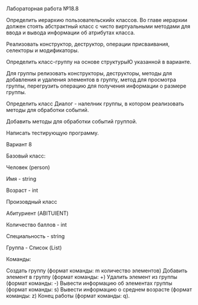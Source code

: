 Лабораторная работа №18.8

Определить иерархию пользовательскийх классов. Во главе иерархии должен стоять абстрактный класс с чисто виртуальными методами для ввода и вывода информации об атрибутах класса.

Реализовать конструктор, деструктор, операции присваивания, селекторы и модификаторы.

Определить класс-группу на основе структурыЮ указанной в варианте.

Для группы релизовать конструкторы, деструкторы, методы для добавления и удаления элементов в группу, метод для просмотра группы, перегрузить операцию для получения информации о размере группы.

Определить класс Диалог - налелник группы, в котором реализовать методы для обработки событий.

Добавить методы для обработки событий группой.

Написать тестирующую программу.

Вариант 8

Базовый класс:

Человек (person)

Имя - string

Возраст - int

Произовдный класс

Абитуриент (ABITUIENT)

Количество баллов - int

Специальность - string

Группа - Список (List)

Команды:

Создать группу (формат команды: m количество элементов) Добавить элемент в группу (формат команды: +) Удалить элемент из группы (формат команды: -) Вывести информацию об элементах группы (формат команды: s) Вывести информацию о среднем возрасте (формат команды: z) Конец работы (формат команды: q).
